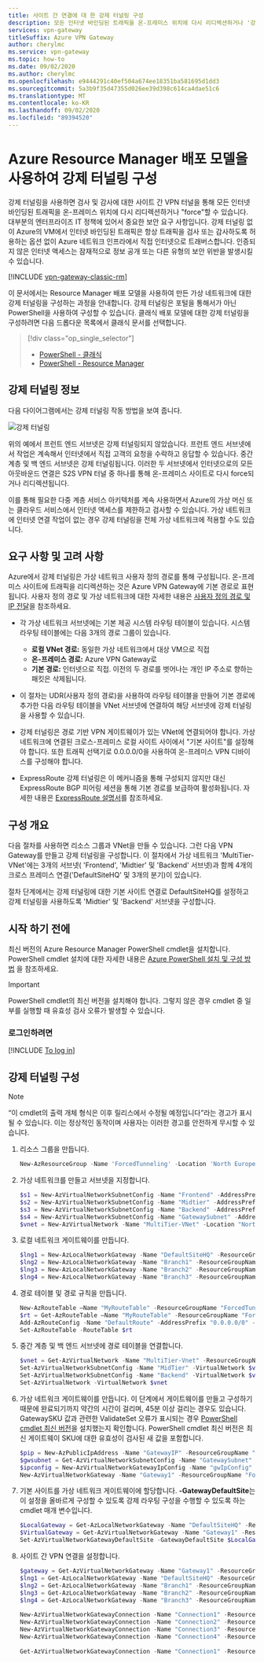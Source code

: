```yaml
---
title: 사이트 간 연결에 대 한 강제 터널링 구성
description: 모든 인터넷 바인딩된 트래픽을 온-프레미스 위치에 다시 리디렉션하거나 '강제 적용'하는 방법입니다.
services: vpn-gateway
titleSuffix: Azure VPN Gateway
author: cherylmc
ms.service: vpn-gateway
ms.topic: how-to
ms.date: 09/02/2020
ms.author: cherylmc
ms.openlocfilehash: e9444291c40ef504a674ee18351ba581695d1dd3
ms.sourcegitcommit: 5a3b9f35d47355d026ee39d398c614ca4dae51c6
ms.translationtype: MT
ms.contentlocale: ko-KR
ms.lasthandoff: 09/02/2020
ms.locfileid: "89394520"
---
```

# <a name="configure-forced-tunneling-using-the-azure-resource-manager-deployment-model"></a>Azure Resource Manager 배포 모델을 사용하여 강제 터널링 구성

강제 터널링을 사용하면 검사 및 감사에 대한 사이트 간 VPN 터널을 통해 모든 인터넷 바인딩된 트래픽을 온-프레미스 위치에 다시 리디렉션하거나 "force"할 수 있습니다. 대부분의 엔터프라이즈 IT 정책에 있어서 중요한 보안 요구 사항입니다. 강제 터널링 없이 Azure의 VM에서 인터넷 바인딩된 트래픽은 항상 트래픽을 검사 또는 감사하도록 허용하는 옵션 없이 Azure 네트워크 인프라에서 직접 인터넷으로 트래버스합니다. 인증되지 않은 인터넷 액세스는 잠재적으로 정보 공개 또는 다른 유형의 보안 위반을 발생시킬 수 있습니다.



[!INCLUDE [vpn-gateway-classic-rm](../../includes/vpn-gateway-classic-rm-include.md)] 

이 문서에서는 Resource Manager 배포 모델을 사용하여 만든 가상 네트워크에 대한 강제 터널링을 구성하는 과정을 안내합니다. 강제 터널링은 포털을 통해서가 아닌 PowerShell을 사용하여 구성할 수 있습니다. 클래식 배포 모델에 대한 강제 터널링을 구성하려면 다음 드롭다운 목록에서 클래식 문서를 선택합니다.

> [!div class="op_single_selector"]
> * [PowerShell - 클래식](vpn-gateway-about-forced-tunneling.md)
> * [PowerShell - Resource Manager](vpn-gateway-forced-tunneling-rm.md)
> 
> 

## <a name="about-forced-tunneling"></a>강제 터널링 정보

다음 다이어그램에서는 강제 터널링 작동 방법을 보여 줍니다. 

![강제 터널링](./media/vpn-gateway-forced-tunneling-rm/forced-tunnel.png)

위의 예에서 프런트 엔드 서브넷은 강제 터널링되지 않았습니다. 프런트 엔드 서브넷에서 작업은 계속해서 인터넷에서 직접 고객의 요청을 수락하고 응답할 수 있습니다. 중간 계층 및 백 엔드 서브넷은 강제 터널링됩니다. 이러한 두 서브넷에서 인터넷으로의 모든 아웃바운드 연결은 S2S VPN 터널 중 하나를 통해 온-프레미스 사이트로 다시 force되거나 리디렉션됩니다.

이를 통해 필요한 다중 계층 서비스 아키텍처를 계속 사용하면서 Azure의 가상 머신 또는 클라우드 서비스에서 인터넷 액세스를 제한하고 검사할 수 있습니다. 가상 네트워크에 인터넷 연결 작업이 없는 경우 강제 터널링을 전체 가상 네트워크에 적용할 수도 있습니다.

## <a name="requirements-and-considerations"></a>요구 사항 및 고려 사항

Azure에서 강제 터널링은 가상 네트워크 사용자 정의 경로를 통해 구성됩니다. 온-프레미스 사이트에 트래픽을 리디렉션하는 것은 Azure VPN Gateway에 기본 경로로 표현됩니다. 사용자 정의 경로 및 가상 네트워크에 대한 자세한 내용은 [사용자 정의 경로 및 IP 전달](../virtual-network/virtual-networks-udr-overview.md)을 참조하세요.

* 각 가상 네트워크 서브넷에는 기본 제공 시스템 라우팅 테이블이 있습니다. 시스템 라우팅 테이블에는 다음 3개의 경로 그룹이 있습니다.
  
  * **로컬 VNet 경로:** 동일한 가상 네트워크에서 대상 VM으로 직접
  * **온-프레미스 경로:** Azure VPN Gateway로
  * **기본 경로:** 인터넷으로 직접. 이전의 두 경로를 벗어나는 개인 IP 주소로 향하는 패킷은 삭제됩니다.
* 이 절차는 UDR(사용자 정의 경로)을 사용하여 라우팅 테이블을 만들어 기본 경로에 추가한 다음 라우팅 테이블을 VNet 서브넷에 연결하여 해당 서브넷에 강제 터널링을 사용할 수 있습니다.
* 강제 터널링은 경로 기반 VPN 게이트웨이가 있는 VNet에 연결되어야 합니다. 가상 네트워크에 연결된 크로스-프레미스 로컬 사이트 사이에서 "기본 사이트"를 설정해야 합니다. 또한 트래픽 선택기로 0.0.0.0/0을 사용하여 온-프레미스 VPN 디바이스를 구성해야 합니다. 
* ExpressRoute 강제 터널링은 이 메커니즘을 통해 구성되지 않지만 대신 ExpressRoute BGP 피어링 세션을 통해 기본 경로를 보급하여 활성화됩니다. 자세한 내용은 [ExpressRoute 설명서](https://azure.microsoft.com/documentation/services/expressroute/)를 참조하세요.

## <a name="configuration-overview"></a>구성 개요

다음 절차를 사용하면 리소스 그룹과 VNet을 만들 수 있습니다. 그런 다음 VPN Gateway를 만들고 강제 터널링을 구성합니다. 이 절차에서 가상 네트워크 'MultiTier-VNet'에는 3개의 서브넷( 'Frontend', 'Midtier' 및 'Backend' 서브넷)과 함께 4개의 크로스 프레미스 연결('DefaultSiteHQ' 및 3개의 분기)이 있습니다.

절차 단계에서는 강제 터널링에 대한 기본 사이트 연결로 DefaultSiteHQ를 설정하고 강제 터널링을 사용하도록 'Midtier' 및 'Backend' 서브넷을 구성합니다.

## <a name="before-you-begin"></a><a name="before"></a>시작 하기 전에

최신 버전의 Azure Resource Manager PowerShell cmdlet을 설치합니다. PowerShell cmdlet 설치에 대한 자세한 내용은 [Azure PowerShell 설치 및 구성 방법](/powershell/azure/) 을 참조하세요.

> [!IMPORTANT]
> PowerShell cmdlet의 최신 버전을 설치해야 합니다. 그렇지 않은 경우 cmdlet 중 일부를 실행할 때 유효성 검사 오류가 발생할 수 있습니다.
>
>

### <a name="to-log-in"></a>로그인하려면

[!INCLUDE [To log in](../../includes/vpn-gateway-cloud-shell-ps-login.md)]

## <a name="configure-forced-tunneling"></a>강제 터널링 구성

> [!NOTE]
> “이 cmdlet의 출력 개체 형식은 이후 릴리스에서 수정될 예정입니다”라는 경고가 표시될 수 있습니다. 이는 정상적인 동작이며 사용자는 이러한 경고를 안전하게 무시할 수 있습니다.
>
>


1. 리소스 그룹을 만듭니다.

   ```powershell
   New-AzResourceGroup -Name 'ForcedTunneling' -Location 'North Europe'
   ```
2. 가상 네트워크를 만들고 서브넷을 지정합니다.

   ```powershell 
   $s1 = New-AzVirtualNetworkSubnetConfig -Name "Frontend" -AddressPrefix "10.1.0.0/24"
   $s2 = New-AzVirtualNetworkSubnetConfig -Name "Midtier" -AddressPrefix "10.1.1.0/24"
   $s3 = New-AzVirtualNetworkSubnetConfig -Name "Backend" -AddressPrefix "10.1.2.0/24"
   $s4 = New-AzVirtualNetworkSubnetConfig -Name "GatewaySubnet" -AddressPrefix "10.1.200.0/28"
   $vnet = New-AzVirtualNetwork -Name "MultiTier-VNet" -Location "North Europe" -ResourceGroupName "ForcedTunneling" -AddressPrefix "10.1.0.0/16" -Subnet $s1,$s2,$s3,$s4
   ```
3. 로컬 네트워크 게이트웨이를 만듭니다.

   ```powershell
   $lng1 = New-AzLocalNetworkGateway -Name "DefaultSiteHQ" -ResourceGroupName "ForcedTunneling" -Location "North Europe" -GatewayIpAddress "111.111.111.111" -AddressPrefix "192.168.1.0/24"
   $lng2 = New-AzLocalNetworkGateway -Name "Branch1" -ResourceGroupName "ForcedTunneling" -Location "North Europe" -GatewayIpAddress "111.111.111.112" -AddressPrefix "192.168.2.0/24"
   $lng3 = New-AzLocalNetworkGateway -Name "Branch2" -ResourceGroupName "ForcedTunneling" -Location "North Europe" -GatewayIpAddress "111.111.111.113" -AddressPrefix "192.168.3.0/24"
   $lng4 = New-AzLocalNetworkGateway -Name "Branch3" -ResourceGroupName "ForcedTunneling" -Location "North Europe" -GatewayIpAddress "111.111.111.114" -AddressPrefix "192.168.4.0/24"
   ```
4. 경로 테이블 및 경로 규칙을 만듭니다.

   ```powershell
   New-AzRouteTable –Name "MyRouteTable" -ResourceGroupName "ForcedTunneling" –Location "North Europe"
   $rt = Get-AzRouteTable –Name "MyRouteTable" -ResourceGroupName "ForcedTunneling" 
   Add-AzRouteConfig -Name "DefaultRoute" -AddressPrefix "0.0.0.0/0" -NextHopType VirtualNetworkGateway -RouteTable $rt
   Set-AzRouteTable -RouteTable $rt
   ```
5. 중간 계층 및 백 엔드 서브넷에 경로 테이블을 연결합니다.

   ```powershell
   $vnet = Get-AzVirtualNetwork -Name "MultiTier-Vnet" -ResourceGroupName "ForcedTunneling"
   Set-AzVirtualNetworkSubnetConfig -Name "MidTier" -VirtualNetwork $vnet -AddressPrefix "10.1.1.0/24" -RouteTable $rt
   Set-AzVirtualNetworkSubnetConfig -Name "Backend" -VirtualNetwork $vnet -AddressPrefix "10.1.2.0/24" -RouteTable $rt
   Set-AzVirtualNetwork -VirtualNetwork $vnet
   ```
6. 가상 네트워크 게이트웨이를 만듭니다. 이 단계에서 게이트웨이를 만들고 구성하기 때문에 완료되기까지 약간의 시간이 걸리며, 45분 이상 걸리는 경우도 있습니다. GatewaySKU 값과 관련한 ValidateSet 오류가 표시되는 경우 [PowerShell cmdlet 최신 버전](#before)을 설치했는지 확인합니다. PowerShell cmdlet 최신 버전은 최신 게이트웨이 SKU에 대한 유효성이 검사된 새 값을 포함합니다.

   ```powershell
   $pip = New-AzPublicIpAddress -Name "GatewayIP" -ResourceGroupName "ForcedTunneling" -Location "North Europe" -AllocationMethod Dynamic
   $gwsubnet = Get-AzVirtualNetworkSubnetConfig -Name "GatewaySubnet" -VirtualNetwork $vnet
   $ipconfig = New-AzVirtualNetworkGatewayIpConfig -Name "gwIpConfig" -SubnetId $gwsubnet.Id -PublicIpAddressId $pip.Id
   New-AzVirtualNetworkGateway -Name "Gateway1" -ResourceGroupName "ForcedTunneling" -Location "North Europe" -IpConfigurations $ipconfig -GatewayType Vpn -VpnType RouteBased -GatewaySku VpnGw1 -EnableBgp $false
   ```
7. 기본 사이트를 가상 네트워크 게이트웨이에 할당합니다. **-GatewayDefaultSite**는 이 설정을 올바르게 구성할 수 있도록 강제 라우팅 구성을 수행할 수 있도록 하는 cmdlet 매개 변수입니다. 

   ```powershell
   $LocalGateway = Get-AzLocalNetworkGateway -Name "DefaultSiteHQ" -ResourceGroupName "ForcedTunneling"
   $VirtualGateway = Get-AzVirtualNetworkGateway -Name "Gateway1" -ResourceGroupName "ForcedTunneling"
   Set-AzVirtualNetworkGatewayDefaultSite -GatewayDefaultSite $LocalGateway -VirtualNetworkGateway $VirtualGateway
   ```
8. 사이트 간 VPN 연결을 설정합니다.

   ```powershell
   $gateway = Get-AzVirtualNetworkGateway -Name "Gateway1" -ResourceGroupName "ForcedTunneling"
   $lng1 = Get-AzLocalNetworkGateway -Name "DefaultSiteHQ" -ResourceGroupName "ForcedTunneling" 
   $lng2 = Get-AzLocalNetworkGateway -Name "Branch1" -ResourceGroupName "ForcedTunneling" 
   $lng3 = Get-AzLocalNetworkGateway -Name "Branch2" -ResourceGroupName "ForcedTunneling" 
   $lng4 = Get-AzLocalNetworkGateway -Name "Branch3" -ResourceGroupName "ForcedTunneling" 
    
   New-AzVirtualNetworkGatewayConnection -Name "Connection1" -ResourceGroupName "ForcedTunneling" -Location "North Europe" -VirtualNetworkGateway1 $gateway -LocalNetworkGateway2 $lng1 -ConnectionType IPsec -SharedKey "preSharedKey"
   New-AzVirtualNetworkGatewayConnection -Name "Connection2" -ResourceGroupName "ForcedTunneling" -Location "North Europe" -VirtualNetworkGateway1 $gateway -LocalNetworkGateway2 $lng2 -ConnectionType IPsec -SharedKey "preSharedKey"
   New-AzVirtualNetworkGatewayConnection -Name "Connection3" -ResourceGroupName "ForcedTunneling" -Location "North Europe" -VirtualNetworkGateway1 $gateway -LocalNetworkGateway2 $lng3 -ConnectionType IPsec -SharedKey "preSharedKey"
   New-AzVirtualNetworkGatewayConnection -Name "Connection4" -ResourceGroupName "ForcedTunneling" -Location "North Europe" -VirtualNetworkGateway1 $gateway -LocalNetworkGateway2 $lng4 -ConnectionType IPsec -SharedKey "preSharedKey"
    
   Get-AzVirtualNetworkGatewayConnection -Name "Connection1" -ResourceGroupName "ForcedTunneling"
   ```
